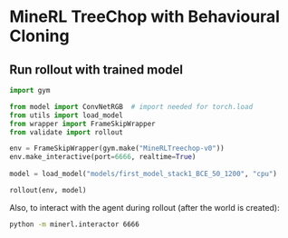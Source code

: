 # MineRL TreeChop with Behavioural Cloning

## Run rollout with trained model

```python
import gym

from model import ConvNetRGB  # import needed for torch.load
from utils import load_model
from wrapper import FrameSkipWrapper
from validate import rollout

env = FrameSkipWrapper(gym.make("MineRLTreechop-v0"))
env.make_interactive(port=6666, realtime=True)
    
model = load_model("models/first_model_stack1_BCE_50_1200", "cpu")

rollout(env, model)
```

Also, to interact with the agent during rollout (after the world is created):

```bash
python -m minerl.interactor 6666
```